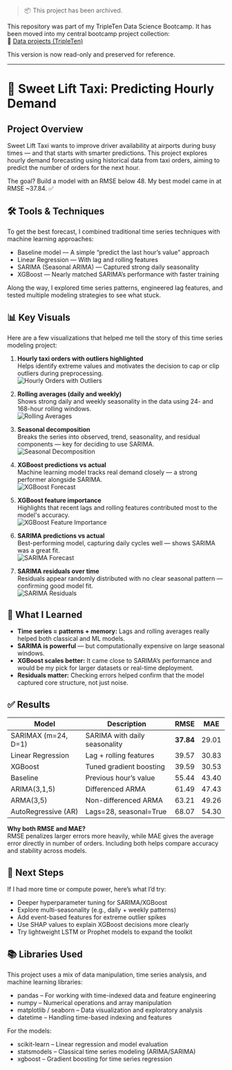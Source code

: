 > 📦 This project has been archived.

This repository was part of my TripleTen Data Science Bootcamp. It has been moved into my central bootcamp project collection:  
🔗 [Data projects (TripleTen)](https://github.com/littleteapot3/data-projects-tripleten)

This version is now read-only and preserved for reference.

----

# 🚕 Sweet Lift Taxi: Predicting Hourly Demand

## Project Overview
Sweet Lift Taxi wants to improve driver availability at airports during busy times — and that starts with smarter predictions. This project explores hourly demand forecasting using historical data from taxi orders, aiming to predict the number of orders for the next hour.

The goal? Build a model with an RMSE below 48. My best model came in at RMSE ~37.84. ✅

## 🛠 Tools & Techniques
To get the best forecast, I combined traditional time series techniques with machine learning approaches:

- Baseline model — A simple “predict the last hour’s value” approach
- Linear Regression — With lag and rolling features
- SARIMA (Seasonal ARIMA) — Captured strong daily seasonality
- XGBoost — Nearly matched SARIMA’s performance with faster training

Along the way, I explored time series patterns, engineered lag features, and tested multiple modeling strategies to see what stuck.

## 📊 Key Visuals

Here are a few visualizations that helped me tell the story of this time series modeling project:

1. **Hourly taxi orders with outliers highlighted**  
   Helps identify extreme values and motivates the decision to cap or clip outliers during preprocessing.  
   ![Hourly Orders with Outliers](https://github.com/user-attachments/assets/2a2282be-52bb-4f17-9b66-a3a6a79d3345)

2. **Rolling averages (daily and weekly)**  
   Shows strong daily and weekly seasonality in the data using 24- and 168-hour rolling windows.  
   ![Rolling Averages](https://github.com/user-attachments/assets/6f63fbc3-8672-4189-9652-d6dac0058041)

3. **Seasonal decomposition**  
   Breaks the series into observed, trend, seasonality, and residual components — key for deciding to use SARIMA.  
   ![Seasonal Decomposition](https://github.com/user-attachments/assets/b9d11762-aa39-4893-ba12-3b482e2fcc8c)

4. **XGBoost predictions vs actual**  
   Machine learning model tracks real demand closely — a strong performer alongside SARIMA.  
   ![XGBoost Forecast](https://github.com/user-attachments/assets/bdb3d4dc-ff1d-46e6-89fc-44e91dc97a0b)

5. **XGBoost feature importance**  
   Highlights that recent lags and rolling features contributed most to the model's accuracy.  
   ![XGBoost Feature Importance](https://github.com/user-attachments/assets/abe20a21-5e5d-4aea-9458-62289efd219f)

6. **SARIMA predictions vs actual**  
   Best-performing model, capturing daily cycles well — shows SARIMA was a great fit.  
   ![SARIMA Forecast](https://github.com/user-attachments/assets/406b3faa-bd5b-4d2f-a41c-b6decf03977e)

7. **SARIMA residuals over time**  
   Residuals appear randomly distributed with no clear seasonal pattern — confirming good model fit.  
   ![SARIMA Residuals](https://github.com/user-attachments/assets/4641a7a3-a8c1-40eb-9505-a2ad253b8a68)



   

## 🧠 What I Learned
- **Time series = patterns + memory:** Lags and rolling averages really helped both classical and ML models.
- **SARIMA is powerful** — but computationally expensive on large seasonal windows.
- **XGBoost scales better:** It came close to SARIMA’s performance and would be my pick for larger datasets or real-time deployment.
- **Residuals matter:** Checking errors helped confirm that the model captured core structure, not just noise.

## ✅ Results

| Model                  | Description                          | RMSE    | MAE     |
|------------------------|--------------------------------------|---------|---------|
| SARIMAX (m=24, D=1)    | SARIMA with daily seasonality        | **37.84** | 29.01  |
| Linear Regression      | Lag + rolling features               | 39.57   | 30.83  |
| XGBoost                | Tuned gradient boosting              | 39.59   | 30.53  |
| Baseline               | Previous hour’s value                | 55.44   | 43.40  |
| ARIMA(3,1,5)           | Differenced ARMA                     | 61.49   | 47.43  |
| ARMA(3,5)              | Non-differenced ARMA                 | 63.21   | 49.26  |
| AutoRegressive (AR)    | Lags=28, seasonal=True               | 68.07   | 54.30  |

**Why both RMSE and MAE?**  
RMSE penalizes larger errors more heavily, while MAE gives the average error directly in number of orders. Including both helps compare accuracy and stability across models.

## 🧭 Next Steps
If I had more time or compute power, here’s what I’d try:
- Deeper hyperparameter tuning for SARIMA/XGBoost
- Explore multi-seasonality (e.g., daily + weekly patterns)
- Add event-based features for extreme outlier spikes
- Use SHAP values to explain XGBoost decisions more clearly
- Try lightweight LSTM or Prophet models to expand the toolkit

## 📚 Libraries Used
This project uses a mix of data manipulation, time series analysis, and machine learning libraries:
- pandas – For working with time-indexed data and feature engineering
- numpy – Numerical operations and array manipulation
- matplotlib / seaborn – Data visualization and exploratory analysis
- datetime – Handling time-based indexing and features


For the models:   
- scikit-learn – Linear regression and model evaluation 
- statsmodels – Classical time series modeling (ARIMA/SARIMA)
- xgboost – Gradient boosting for time series regression



